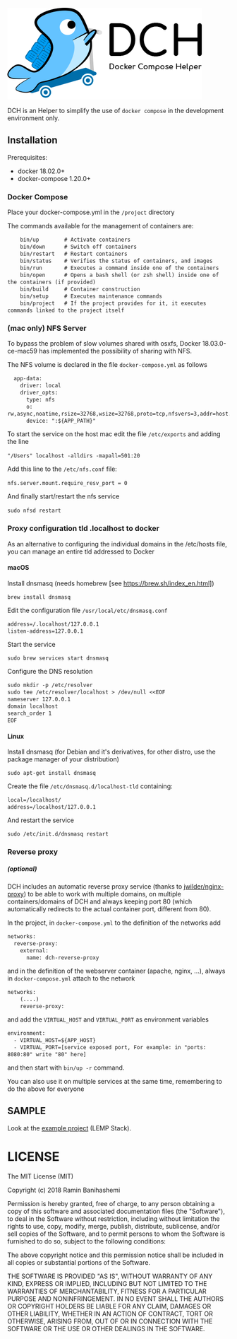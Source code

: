 ![DCH](docs/logo_dch.png)

DCH is an Helper to simplify the use of `docker compose` in the development environment only.

## Installation

Prerequisites:
- docker 18.02.0+
- docker-compose 1.20.0+

### Docker Compose

Place your docker-compose.yml in the `/project` directory

The commands available for the management of containers are:

```
    bin/up        # Activate containers
    bin/down      # Switch off containers
    bin/restart   # Restart containers
    bin/status    # Verifies the status of containers, and images
    bin/run       # Executes a command inside one of the containers
    bin/open      # Opens a bash shell (or zsh shell) inside one of the containers (if provided)
    bin/build     # Container construction
    bin/setup     # Executes maintenance commands
    bin/project   # If the project provides for it, it executes commands linked to the project itself
```

### (mac only) NFS Server

To bypass the problem of slow volumes shared with osxfs, Docker 18.03.0-ce-mac59 has implemented the possibility of sharing with NFS.

The NFS volume is declared in the file `docker-compose.yml` as follows

```
  app-data:
    driver: local
    driver_opts:
      type: nfs
      o: rw,async,noatime,rsize=32768,wsize=32768,proto=tcp,nfsvers=3,addr=host.docker.internal
      device: ":${APP_PATH}"      
```

To start the service on the host mac edit the file `/etc/exports` and adding the line

```"/Users" localhost -alldirs -mapall=501:20```

Add this line to the `/etc/nfs.conf` file:

```nfs.server.mount.require_resv_port = 0```

And finally start/restart the nfs service

```sudo nfsd restart```

### Proxy configuration tld .localhost to docker

As an alternative to configuring the individual domains in the /etc/hosts file, you can manage an entire tld addressed to Docker

#### macOS

Install dnsmasq (needs homebrew [see https://brew.sh/index_en.html])

    brew install dnsmasq

Edit the configuration file `/usr/local/etc/dnsmasq.conf`

    address=/.localhost/127.0.0.1
    listen-address=127.0.0.1

Start the service

    sudo brew services start dnsmasq

Configure the DNS resolution

    sudo mkdir -p /etc/resolver
    sudo tee /etc/resolver/localhost > /dev/null <<EOF
    nameserver 127.0.0.1
    domain localhost
    search_order 1
    EOF

#### Linux 

Install dnsmasq (for Debian and it's derivatives, for other distro, use the package manager of your distribution)

    sudo apt-get install dnsmasq
    
Create the file `/etc/dnsmasq.d/localhost-tld` containing:    

    local=/localhost/
    address=/localhost/127.0.0.1
    
And restart the service

    sudo /etc/init.d/dnsmasq restart
    
### Reverse proxy
##### (optional)

DCH includes an automatic reverse proxy service (thanks to [jwilder/nginx-proxy](https://github.com/jwilder/nginx-proxy)) to be able to work with multiple domains, on multiple containers/domains of DCH and always keeping port 80 (which automatically redirects to the actual container port, different from 80).

In the project, in `docker-compose.yml` to the definition of the networks add

```
networks:
  reverse-proxy:
    external:
      name: dch-reverse-proxy
``` 

and in the definition of the webserver container (apache, nginx, ...), always in `docker-compose.yml` attach to the network

```
networks:
    (....)
    reverse-proxy:
```

and add the `VIRTUAL_HOST` and `VIRTUAL_PORT` as environment variables

```
environment:
  - VIRTUAL_HOST=${APP_HOST}
  - VIRTUAL_PORT=[service exposed port, For example: in "ports: 8080:80" write "80" here]
```

and then start with `bin/up -r` command.

You can also use it on multiple services at the same time, remembering to do the above for everyone

## SAMPLE

Look at the [example project](https://github.com/bsramin/dch-project-sample) (LEMP Stack).

# LICENSE
    
The MIT License (MIT)

Copyright (c) 2018 Ramin Banihashemi

Permission is hereby granted, free of charge, to any person obtaining a copy
of this software and associated documentation files (the "Software"), to deal
in the Software without restriction, including without limitation the rights
to use, copy, modify, merge, publish, distribute, sublicense, and/or sell
copies of the Software, and to permit persons to whom the Software is
furnished to do so, subject to the following conditions:

The above copyright notice and this permission notice shall be included in
all copies or substantial portions of the Software.

THE SOFTWARE IS PROVIDED "AS IS", WITHOUT WARRANTY OF ANY KIND, EXPRESS OR
IMPLIED, INCLUDING BUT NOT LIMITED TO THE WARRANTIES OF MERCHANTABILITY,
FITNESS FOR A PARTICULAR PURPOSE AND NONINFRINGEMENT. IN NO EVENT SHALL THE
AUTHORS OR COPYRIGHT HOLDERS BE LIABLE FOR ANY CLAIM, DAMAGES OR OTHER
LIABILITY, WHETHER IN AN ACTION OF CONTRACT, TORT OR OTHERWISE, ARISING FROM,
OUT OF OR IN CONNECTION WITH THE SOFTWARE OR THE USE OR OTHER DEALINGS IN
THE SOFTWARE.
